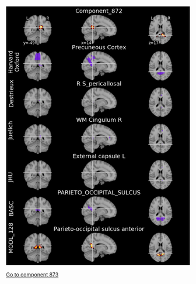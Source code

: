 


![872](preliminary/872.jpg "Component 872")

[Go to component 873](https://parietal-inria.github.io/MODL_atlas/1024/873 "Component 873")